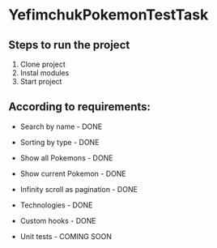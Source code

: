 # YefimchukPokemonTestTask

## Steps to run the project
1. Clone project
2. Instal modules
3. Start project

## According to requirements:

* Search by name - DONE
* Sorting by type - DONE
* Show all Pokemons  - DONE
* Show current Pokemon  - DONE
* Infinity scroll as pagination - DONE
* Technologies - DONE
* Custom hooks - DONE

* Unit tests - COMING SOON
